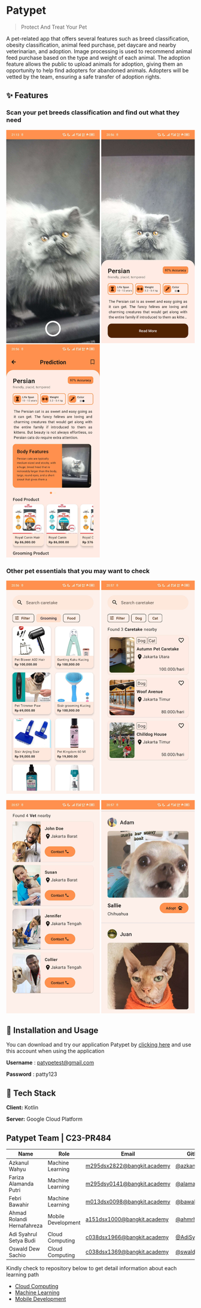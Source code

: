 # Patypet
> Protect And Treat Your Pet

A pet-related app that offers several features such as breed classification, obesity classification, animal feed purchase, pet daycare and nearby veterinarian, and adoption. Image processing is used to recommend animal feed purchase based on the type and weight of each animal. The adoption feature allows the public to upload animals for adoption, giving them an opportunity to help find adopters for abandoned animals. Adopters will be vetted by the team, ensuring a safe transfer of adoption rights.


## ✨ Features
### Scan your pet breeds classification and find out what they need

<img src="https://github.com/patypet-capstone/.github/blob/main/profile/ui-interfaces/Pet%20Camera.jpg" width="250"> <img src="https://github.com/patypet-capstone/.github/blob/main/profile/ui-interfaces/Prediction%20Sheet.jpg" width="250"> <img src="https://github.com/patypet-capstone/.github/blob/main/profile/ui-interfaces/Prediction%20Sheet%20Detailed.jpg" width="250">


### Other pet essentials that you may want to check

<img src="https://github.com/patypet-capstone/.github/blob/main/profile/ui-interfaces/Pet%20Marketplace.jpg" width="250"> <img src="https://github.com/patypet-capstone/.github/blob/main/profile/ui-interfaces/Pet%20Caretake.jpg" width="250"> 

<img src="https://github.com/patypet-capstone/.github/blob/main/profile/ui-interfaces/Pet%20Vet.jpg" width="250"> <img src="https://github.com/patypet-capstone/.github/blob/main/profile/ui-interfaces/Pet%20Adoption.jpg" width="250">



## 🚀 Installation and Usage

You can download and try our application Patypet by [clicking here](https://github.com/patypet-capstone/mobiledev/releases/tag/v0.3.0-alpha) and use this account when using the application

**Username** : patypetest@gmail.com

**Password** : patty123



## 🤖 Tech Stack

**Client:** Kotlin

**Server:** Google Cloud Platform



## Patypet Team | C23-PR484
| Name | Role | Email | GitHub | 
| --- | --- | --- | --- |
| Azkanul Wahyu | Machine Learning | m295dsx2822@bangkit.academy | [@azkanwhy](https://github.com/azkanwhy) |
| Fariza Alamanda Putri | Machine Learning | m295dsy0141@bangkit.academy | [@alamandaputri](https://github.com/alamandaputri) |
| Febri Bawahir | Machine Learning | m013dsx0098@bangkit.academy | [@bawahirfebri](https://github.com/bawahirfebri)|
| Ahmad Rolandi Hernafahreza | Mobile Development | a151dsx1000@bangkit.academy | [@ahmrh](https://www.github.com/ahmrh) |
| Adi Syahrul Setya Budi | Cloud Computing | c038dsx1966@bangkit.academy | [@AdiSyahrul](https://github.com/AdiSyahrul) |
| Oswald Dew Sachio | Cloud Computing | c038dsx1369@bangkit.academy | [@swalddy](https://github.com/swalddy) |


Kindly check to repository below to get detail information about each learning path
 - [Cloud Computing](https://github.com/patypet-capstone/cloudcomputing)
 - [Machine Learning](https://github.com/patypet-capstone/machinelearning)
 - [Mobile Development](https://github.com/patypet-capstone/mobiledev)




